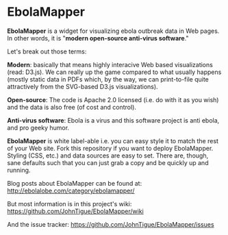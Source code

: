 EbolaMapper
===========

**EbolaMapper** is a widget for visualizing ebola outbreak data in Web pages. In other words, it is "**modern open-source anti-virus software**." 

Let's break out those terms:

**Modern**: basically that means highly interacive Web based visualizations (read: D3.js). We can really up the game compared to what usually happens (mostly static data in PDFs which, by the way, we can print-to-file quite attractively from the SVG-based D3.js visualizations).

**Open-source**: The code is Apache 2.0 licensed (i.e. do with it as you wish) and the data is also free (of cost and control).

**Anti-virus software**: Ebola is a virus and this software project is anti ebola, and pro geeky humor.

**EbolaMapper** is white label-able i.e. you can easy style it to match the rest of your Web site. Fork this repository if you want to deploy EbolaMapper. Styling (CSS, etc.) and data sources are easy to set. There are, though, sane defaults such that you can just grab a copy and be quickly up and running.

Blog posts about EbolaMapper can be found at: http://ebolalobe.com/category/ebolamapper/

But most information is in this project's wiki:
https://github.com/JohnTigue/EbolaMapper/wiki

And the issue tracker:
https://github.com/JohnTigue/EbolaMapper/issues
